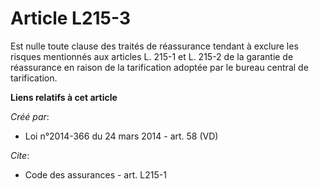 # Article L215-3

Est nulle toute clause des traités de réassurance tendant à exclure les risques mentionnés aux articles L. 215-1 et L. 215-2
de la garantie de réassurance en raison de la tarification adoptée par le bureau central de tarification.

**Liens relatifs à cet article**

_Créé par_:

  - Loi n°2014-366 du 24 mars 2014 - art. 58 (VD)

_Cite_:

  - Code des assurances - art. L215-1
